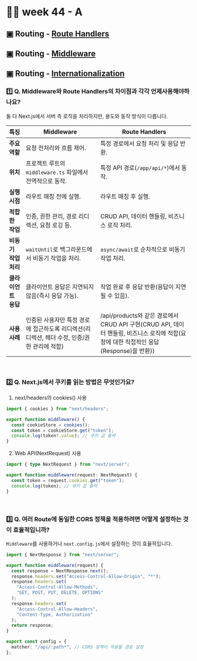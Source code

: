 # 👨‍🏫 week 44 - A

## ▣ Routing - [Route Handlers](https://nextjs.org/docs/app/building-your-application/routing/route-handlers)

## ▣ Routing - [Middleware](https://nextjs.org/docs/app/building-your-application/routing/middleware)

## ▣ Routing - [Internationalization](https://nextjs.org/docs/app/building-your-application/routing/internationalization)

### 1️⃣ Q. Middleware와 Route Handlers의 차이점과 각각 언제사용해야하나요?

둘 다 Next.js에서 서버 측 로직을 처리하지만, 용도와 동작 방식이 다릅니다.

| **특징**             | **Middleware**                                                                              | **Route Handlers**                                                                                                                     |
| -------------------- | ------------------------------------------------------------------------------------------- | -------------------------------------------------------------------------------------------------------------------------------------- |
| **주요 역할**        | 요청 전처리와 흐름 제어.                                                                    | 특정 경로에서 요청 처리 및 응답 반환.                                                                                                  |
| **위치**             | 프로젝트 루트의 `middleware.ts` 파일에서 전역적으로 동작.                                   | 특정 API 경로(`/app/api/*`)에서 동작.                                                                                                  |
| **실행 시점**        | 라우트 매칭 전에 실행.                                                                      | 라우트 매칭 후 실행.                                                                                                                   |
| **적합한 작업**      | 인증, 권한 관리, 경로 리디렉션, 요청 로깅 등.                                               | CRUD API, 데이터 핸들링, 비즈니스 로직 처리.                                                                                           |
| **비동기 작업 처리** | `waitUntil`로 백그라운드에서 비동기 작업을 처리.                                            | `async/await`로 순차적으로 비동기 작업 처리.                                                                                           |
| **클라이언트 응답**  | 클라이언트 응답은 지연되지 않음(즉시 응답 가능).                                            | 작업 완료 후 응답 반환(응답이 지연될 수 있음).                                                                                         |
| **사용 사례**        | 인증된 사용자만 특정 경로에 접근하도록 리디렉션(리디렉션, 헤더 수정, 인증/권한 관리에 적합) | /api/products와 같은 경로에서 CRUD API 구현(CRUD API, 데이터 핸들링, 비즈니스 로직에 적합(요청에 대한 직접적인 응답(Response)을 반환)) |

  <br/>
  
### 2️⃣ Q. Next.js에서 쿠키를 읽는 방법은 무엇인가요?

1. next/headers의 cookies() 사용

```ts
import { cookies } from "next/headers";

export function middleware() {
  const cookieStore = cookies();
  const token = cookieStore.get("token");
  console.log(token?.value); // 쿠키 값 출력
}
```

2. Web API(NextRequest) 사용

```ts
import { type NextRequest } from "next/server";

export function middleware(request: NextRequest) {
  const token = request.cookies.get("token");
  console.log(token); // 쿠키 값 출력
}
```

  <br/>

### 3️⃣ Q. 여러 Route에 동일한 CORS 정책을 적용하려면 어떻게 설정하는 것이 효율적입니까?

`Middleware`를 사용하거나 `next.config.js`에서 설정하는 것이 효율적입니다.

```ts
import { NextResponse } from "next/server";

export function middleware(request) {
  const response = NextResponse.next();
  response.headers.set("Access-Control-Allow-Origin", "*");
  response.headers.set(
    "Access-Control-Allow-Methods",
    "GET, POST, PUT, DELETE, OPTIONS"
  );
  response.headers.set(
    "Access-Control-Allow-Headers",
    "Content-Type, Authorization"
  );
  return response;
}

export const config = {
  matcher: "/api/:path*", // CORS 정책이 적용될 경로 설정
};
```
